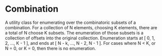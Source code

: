 # Combination

A utility class for enumerating over the combinatoric subsets of a combination.
For a collection of N elements, choosing K elements, there are a total of N choose K subsets.
The enumeration of those subsets is a collection of offsets into the original collection.
Enumeration starts at [ 0, 1, 2, ..., K - 1 ], and ends at [ N - k, ..., N - 2, N - 1 ].
For cases where N < K, or N = 0, or K = 0, then there is no enumeration.
